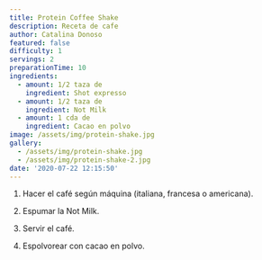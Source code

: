 ```yaml
---
title: Protein Coffee Shake
description: Receta de cafe
author: Catalina Donoso
featured: false
difficulty: 1
servings: 2
preparationTime: 10
ingredients:
  - amount: 1/2 taza de
    ingredient: Shot expresso
  - amount: 1/2 taza de
    ingredient: Not Milk
  - amount: 1 cda de
    ingredient: Cacao en polvo
image: /assets/img/protein-shake.jpg
gallery:
  - /assets/img/protein-shake.jpg
  - /assets/img/protein-shake-2.jpg
date: '2020-07-22 12:15:50'
---
```

1. Hacer el café según máquina (italiana, francesa o americana).		

2. Espumar la Not Milk.		

3. Servir el café.		

4. Espolvorear con cacao en polvo.
